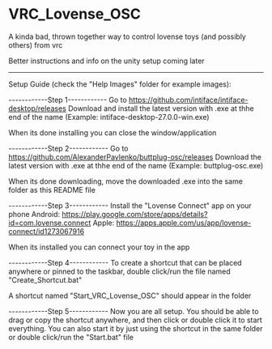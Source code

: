# VRC_Lovense_OSC
A kinda bad, thrown together way to control lovense toys (and possibly others) from vrc 

Better instructions and info on the unity setup coming later 

------------------------------------------------------------

Setup Guide (check the "Help Images" folder for example images):

------------Step 1------------
Go to https://github.com/intiface/intiface-desktop/releases
Download and install the latest version with .exe at thhe end of the name (Example: intiface-desktop-27.0.0-win.exe)

When its done installing you can close the window/application


------------Step 2------------
Go to https://github.com/AlexanderPavlenko/buttplug-osc/releases
Download the latest version with .exe at thhe end of the name (Example: buttplug-osc.exe)

When its done downloading, move the downloaded .exe into the same folder as this README file


------------Step 3------------
Install the "Lovense Connect" app on your phone
Android: https://play.google.com/store/apps/details?id=com.lovense.connect
Apple: https://apps.apple.com/us/app/lovense-connect/id1273067916

When its installed you can connect your toy in the app


------------Step 4------------
To create a shortcut that can be placed anywhere or pinned to the taskbar,
double click/run the file named "Create_Shortcut.bat"

A shortcut named "Start_VRC_Lovense_OSC" should appear in the folder


------------Step 5------------
Now you are all setup. You should be able to drag or copy the shortcut anywhere,
and then click or double click it to start everything.
You can also start it by just using the shortcut in the same folder or double click/run the "Start.bat" file
